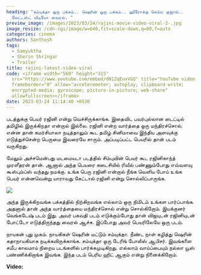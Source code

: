 ```yaml
---
heading: "சம்யுக்தா ஒரு பக்கம்.. ஷெரின் ஒரு பக்கம்.. ஹீரோக்கு செம்ம குஜால்..
  லேட்டஸ்ட் வீடியோ வைரல். "
preview_image: /images/2023/03/24/rajini-movie-video-viral-2-.jpg
image_resize: /cdn-cgi/image/w=640,fit=scale-down,q=80,f=auto
categories: cinema
authors: Santhosh
tags:
  - Samyuktha
  - Sherin Shringar
  - Trailer
title: rajini-latest-video-viral
code: <iframe width="560" height="315"
  src="https://www.youtube.com/embed/dN1ZqEuvVGQ" title="YouTube video player"
  frameborder="0" allow="accelerometer; autoplay; clipboard-write;
  encrypted-media; gyroscope; picture-in-picture; web-share"
  allowfullscreen></iframe>
date: 2023-03-24 11:14:40 +0530
---
```

படத்துக்கு பெயர் ரஜினி என்று வெச்சிருக்காங்க. இதைவிட பவர்புல்லான டைட்டில் தமிழில் இருக்கிறதா என்றால் இல்லை. ரஜினி என்ற வார்த்தை ஒரு மந்திரச்சொல். என்ன தான் கமர்சியாலா நடித்தாலும் கூட தமிழ் சினிமாவை இந்திய அளவுக்கு எடுத்துச்சென்ற பெருமை இவரையே சாரும். அப்படிப்பட்ட பெயரில் தான் படம் வருகிறது.

மேலும் அச்சமென்பது மடமையடா படத்தில் சிம்புவின் பெயர் கூட ரஜினிகாந்த் முரளீதரன் தான். ஆனால் அந்த பெயரை கடைசியில் ரிவீல் பண்ணும்போது எவ்வளவு கூஸ்பும்ப்ஸ் வந்தது நமக்கு. உங்க பெரு ரஜினி என்றால் நீங்க வெளிய போய் உங்க பெயர் என்னவென்று யாராவது கேட்டால் ரஜினி என்று சொல்லிப்பாருங்க.

![](/images/2023/03/24/rajini-movie-video-viral-1-.jpg)

அந்த இருக்கிறவங்க பக்கத்தில் நிற்கிறவங்க எல்லாம் ஒரு நிமிடம் உங்கள பார்ப்பாங்க. அதனால் தான் அந்த வார்த்தையை மந்திரச்சொல் என்று சொல்கிறோம். இயக்குனர் வெங்கடேஷ் படம் இது. அவர் பகவதி படம் எடுக்கும்போது தான் விஜயுடன் ரஜினியுடன் போட்டோ எடுத்திருந்தது வைரல் ஆச்சு. இப்போது அவர் பெயரிலேயே ஒரு படம்.

நாயகன் புது முகம். நாயகிகள் ஷெரின் மட்டும் சம்யுக்தா. நீண்ட நாள் கழித்து ஷெரின் கதாநாயகியாக நடிக்கவிருக்காங்க. சம்யுக்தா ஒரு டேரிங் போலீஸ் ஆபிசர். இவங்களை சமீப காலமாய் நிறைய படங்களில் பார்க்கமுடிகிறது.  எல்லாம் வாய்ப்பையும் நல்லா யூஸ் பண்ணிக்கிறாங்க இவங்க. இந்த படம் பெரிய ஹிட் ஆகும் என்று நினைக்கிறோம். 

**V﻿ideo:**